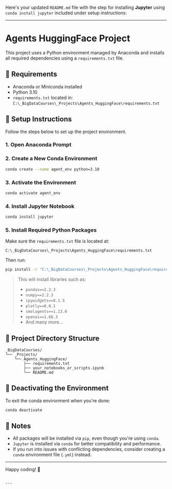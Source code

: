 Here's your updated `README.md` file with the step for installing **Jupyter** using `conda install jupyter` included under setup instructions:

---

# Agents HuggingFace Project

This project uses a Python environment managed by Anaconda and installs all required dependencies using a `requirements.txt` file.

## 🧰 Requirements

- Anaconda or Miniconda installed
- Python 3.10
- `requirements.txt` located in:  
  `C:\_BigDataCourses\_Projects\Agents_HuggingFace\requirements.txt`

## 🏁 Setup Instructions

Follow the steps below to set up the project environment.

### 1. Open Anaconda Prompt

### 2. Create a New Conda Environment

```bash
conda create --name agent_env python=3.10
```

### 3. Activate the Environment

```bash
conda activate agent_env
```

### 4. Install Jupyter Notebook

```bash
conda install jupyter
```

### 5. Install Required Python Packages

Make sure the `requirements.txt` file is located at:
```
C:\_BigDataCourses\_Projects\Agents_HuggingFace\requirements.txt
```

Then run:

```bash
pip install -r "C:\_BigDataCourses\_Projects\Agents_HuggingFace\requirements.txt"
```

> This will install libraries such as:
> - `pandas==2.2.3`
> - `numpy==2.2.3`
> - `ipywidgets==8.1.5`
> - `plotly==6.0.1`
> - `smolagents==1.13.0`
> - `openai==1.66.3`
> - And many more...

## 📁 Project Directory Structure

```
_BigDataCourses/
└── _Projects/
    └── Agents_HuggingFace/
        ├── requirements.txt
        ├── your_notebooks_or_scripts.ipynb
        └── README.md
```

## 🧹 Deactivating the Environment

To exit the conda environment when you're done:

```bash
conda deactivate
```

## 📌 Notes

- All packages will be installed via `pip`, even though you're using `conda`.
- `Jupyter` is installed via `conda` for better compatibility and performance.
- If you run into issues with conflicting dependencies, consider creating a `conda` environment file (`.yml`) instead.

---

Happy coding! 🚀
```

---
